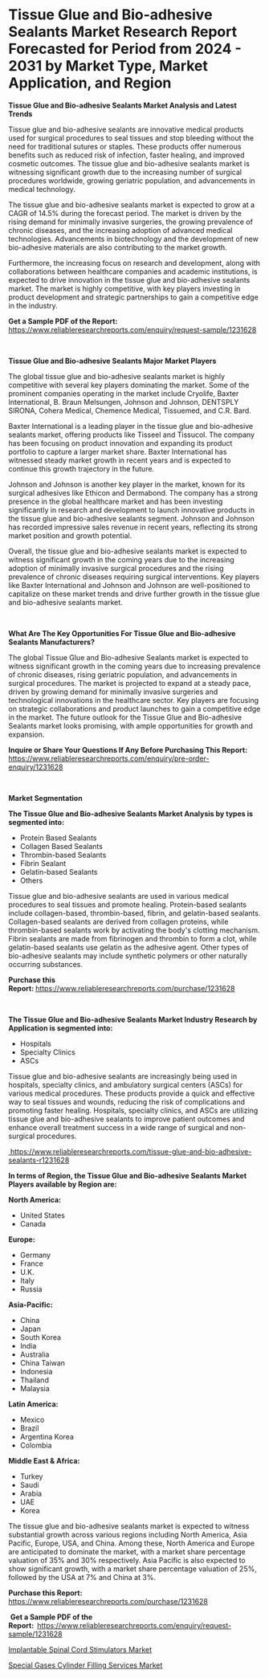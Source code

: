 <p><h1>Tissue Glue and Bio-adhesive Sealants Market Research Report Forecasted for Period from 2024 -  2031 by Market Type, Market Application, and Region</h1></p><p><strong>Tissue Glue and Bio-adhesive Sealants Market Analysis and Latest Trends</strong></p>
<p><p>Tissue glue and bio-adhesive sealants are innovative medical products used for surgical procedures to seal tissues and stop bleeding without the need for traditional sutures or staples. These products offer numerous benefits such as reduced risk of infection, faster healing, and improved cosmetic outcomes. The tissue glue and bio-adhesive sealants market is witnessing significant growth due to the increasing number of surgical procedures worldwide, growing geriatric population, and advancements in medical technology.</p><p>The tissue glue and bio-adhesive sealants market is expected to grow at a CAGR of 14.5% during the forecast period. The market is driven by the rising demand for minimally invasive surgeries, the growing prevalence of chronic diseases, and the increasing adoption of advanced medical technologies. Advancements in biotechnology and the development of new bio-adhesive materials are also contributing to the market growth.</p><p>Furthermore, the increasing focus on research and development, along with collaborations between healthcare companies and academic institutions, is expected to drive innovation in the tissue glue and bio-adhesive sealants market. The market is highly competitive, with key players investing in product development and strategic partnerships to gain a competitive edge in the industry.</p></p>
<p><strong>Get a Sample PDF of the Report:&nbsp;</strong> <a href="https://www.reliableresearchreports.com/enquiry/request-sample/1231628">https://www.reliableresearchreports.com/enquiry/request-sample/1231628</a></p>
<p>&nbsp;</p>
<p><strong>Tissue Glue and Bio-adhesive Sealants Major Market Players</strong></p>
<p><p>The global tissue glue and bio-adhesive sealants market is highly competitive with several key players dominating the market. Some of the prominent companies operating in the market include Cryolife, Baxter International, B. Braun Melsungen, Johnson and Johnson, DENTSPLY SIRONA, Cohera Medical, Chemence Medical, Tissuemed, and C.R. Bard.</p><p>Baxter International is a leading player in the tissue glue and bio-adhesive sealants market, offering products like Tisseel and Tissucol. The company has been focusing on product innovation and expanding its product portfolio to capture a larger market share. Baxter International has witnessed steady market growth in recent years and is expected to continue this growth trajectory in the future.</p><p>Johnson and Johnson is another key player in the market, known for its surgical adhesives like Ethicon and Dermabond. The company has a strong presence in the global healthcare market and has been investing significantly in research and development to launch innovative products in the tissue glue and bio-adhesive sealants segment. Johnson and Johnson has recorded impressive sales revenue in recent years, reflecting its strong market position and growth potential.</p><p>Overall, the tissue glue and bio-adhesive sealants market is expected to witness significant growth in the coming years due to the increasing adoption of minimally invasive surgical procedures and the rising prevalence of chronic diseases requiring surgical interventions. Key players like Baxter International and Johnson and Johnson are well-positioned to capitalize on these market trends and drive further growth in the tissue glue and bio-adhesive sealants market.</p></p>
<p>&nbsp;</p>
<p><strong>What Are The Key Opportunities For Tissue Glue and Bio-adhesive Sealants Manufacturers?</strong></p>
<p><p>The global Tissue Glue and Bio-adhesive Sealants market is expected to witness significant growth in the coming years due to increasing prevalence of chronic diseases, rising geriatric population, and advancements in surgical procedures. The market is projected to expand at a steady pace, driven by growing demand for minimally invasive surgeries and technological innovations in the healthcare sector. Key players are focusing on strategic collaborations and product launches to gain a competitive edge in the market. The future outlook for the Tissue Glue and Bio-adhesive Sealants market looks promising, with ample opportunities for growth and expansion.</p></p>
<p><strong>Inquire or Share Your Questions If Any Before Purchasing This Report:</strong> <a href="https://www.reliableresearchreports.com/enquiry/pre-order-enquiry/1231628">https://www.reliableresearchreports.com/enquiry/pre-order-enquiry/1231628</a></p>
<p>&nbsp;</p>
<p><strong>Market Segmentation</strong></p>
<p><strong>The Tissue Glue and Bio-adhesive Sealants Market Analysis by types is segmented into:</strong></p>
<p><ul><li>Protein Based Sealants</li><li>Collagen Based Sealants</li><li>Thrombin-based Sealants</li><li>Fibrin Sealant</li><li>Gelatin-based Sealants</li><li>Others</li></ul></p>
<p><p>Tissue glue and bio-adhesive sealants are used in various medical procedures to seal tissues and promote healing. Protein-based sealants include collagen-based, thrombin-based, fibrin, and gelatin-based sealants. Collagen-based sealants are derived from collagen proteins, while thrombin-based sealants work by activating the body's clotting mechanism. Fibrin sealants are made from fibrinogen and thrombin to form a clot, while gelatin-based sealants use gelatin as the adhesive agent. Other types of bio-adhesive sealants may include synthetic polymers or other naturally occurring substances.</p></p>
<p><strong>Purchase this Report:&nbsp;</strong><a href="https://www.reliableresearchreports.com/purchase/1231628">https://www.reliableresearchreports.com/purchase/1231628</a></p>
<p>&nbsp;</p>
<p><strong>The Tissue Glue and Bio-adhesive Sealants Market Industry Research by Application is segmented into:</strong></p>
<p><ul><li>Hospitals</li><li>Specialty Clinics</li><li>ASCs</li></ul></p>
<p><p>Tissue glue and bio-adhesive sealants are increasingly being used in hospitals, specialty clinics, and ambulatory surgical centers (ASCs) for various medical procedures. These products provide a quick and effective way to seal tissues and wounds, reducing the risk of complications and promoting faster healing. Hospitals, specialty clinics, and ASCs are utilizing tissue glue and bio-adhesive sealants to improve patient outcomes and enhance overall treatment success in a wide range of surgical and non-surgical procedures.</p></p>
<p><a href="https://www.reliableresearchreports.com/tissue-glue-and-bio-adhesive-sealants-r1231628">&nbsp;https://www.reliableresearchreports.com/tissue-glue-and-bio-adhesive-sealants-r1231628</a></p>
<p><strong>In terms of Region, the Tissue Glue and Bio-adhesive Sealants Market Players available by Region are:</strong></p>
<p>
    <p> <strong> North America: </strong>
        <ul>
            <li>United States</li>
            <li>Canada</li>
        </ul>
        </p> 
    <p> <strong> Europe: </strong>
        <ul>
            <li>Germany</li>
            <li>France</li>
            <li>U.K.</li>
            <li>Italy</li>
            <li>Russia</li>
        </ul>
        </p> 
    <p> <strong> Asia-Pacific: </strong>
        <ul>
            <li>China</li>
            <li>Japan</li>
            <li>South Korea</li>
            <li>India</li>
            <li>Australia</li>
            <li>China Taiwan</li>
            <li>Indonesia</li>
            <li>Thailand</li>
            <li>Malaysia</li>
        </ul>
        </p> 
    <p> <strong> Latin America: </strong>
        <ul>
            <li>Mexico</li>
            <li>Brazil</li>
            <li>Argentina Korea</li>
            <li>Colombia</li>
        </ul>
        </p> 
    <p> <strong> Middle East & Africa: </strong>
        <ul>
            <li>Turkey</li>
            <li>Saudi</li>
            <li>Arabia</li>
            <li>UAE</li>
            <li>Korea</li>
        </ul>
    </p>
    </p>
<p><p>The tissue glue and bio-adhesive sealants market is expected to witness substantial growth across various regions including North America, Asia Pacific, Europe, USA, and China. Among these, North America and Europe are anticipated to dominate the market, with a market share percentage valuation of 35% and 30% respectively. Asia Pacific is also expected to show significant growth, with a market share percentage valuation of 25%, followed by the USA at 7% and China at 3%.</p></p>
<p><strong>Purchase this Report: </strong><a href="https://www.reliableresearchreports.com/purchase/1231628">https://www.reliableresearchreports.com/purchase/1231628</a></p>
<p>&nbsp;<strong>Get a Sample PDF of the Report:&nbsp;&nbsp;</strong><a href="https://www.reliableresearchreports.com/enquiry/request-sample/1231628">https://www.reliableresearchreports.com/enquiry/request-sample/1231628</a></p>
<p><strong></strong></p>
<p><p><a href="https://view.publitas.com/reportprime-1/implantable-spinal-cord-stimulators-market-analysis-and-sze-forecasted-for-period-from-2024-to-2031/">Implantable Spinal Cord Stimulators Market</a></p><p><a href="https://medium.com/@joshdavis1955/special-gases-cylinder-filling-services-market-size-market-outlook-and-market-forecast-2024-to-02b840db8829">Special Gases Cylinder Filling Services Market</a></p></p>